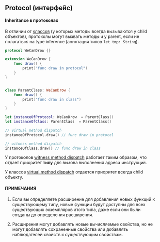 ## Protocol (интерфейс)

#### Inheritance в протоколах

В отличии от [классов](/Swift/DataStructures/StructAndClass/Class/Class.md) (у которых методы всегда вызываются у child объектов), протоколы могут вызвать методы и у parent, если не полагаться на type inference (аннотация типов `let tmp: String`).

```swift
protocol WeCanDrow {}

extension WeCanDrow {
    func draw() {
        print("func draw in protocol")
    }
}


class ParentClass: WeCanDrow {
    func draw() {
        print("func draw in class")
    }
}

let instanceOfProtocol: WeCanDrow  = ParentClass()
let instanceOfClass: ParentClass  = ParentClass()

// virtual method dispatch
instanceOfProtocol.draw() // func draw in protocol

// witness method dispatch
instanceOfClass.draw() // func draw in class
```

У протоколов [witness method dispatch](/Swift/MethodDispatch/MethodDispatch.md) работает таким образом, что отдает приоритет **типу** для вызова выполнения адреса инструкций.

У классов [virtual method dispatch](/Swift/MethodDispatch/MethodDispatch.md) отдается приоритет всегда child объекту.

#### ПРИМЕЧАНИЯ

1) Если вы определяете расширение для добавления новых функций к существующему типу, новые функции будут доступны для всех существующих экземпляров этого типа, даже если они были созданы до определения расширения.

2) Расширения могут добавлять новые вычисляемые свойства, но не могут добавлять сохраненные свойства или добавлять наблюдателей свойств к существующим свойствам.
